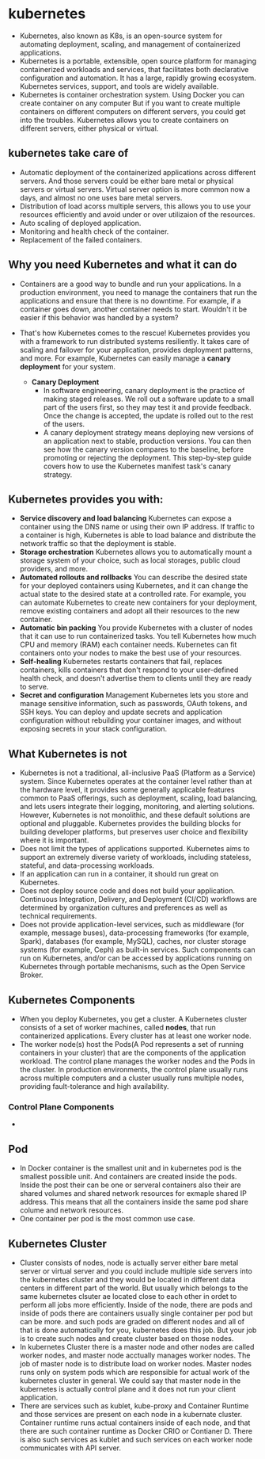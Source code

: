 # kubernetes
- Kubernetes, also known as K8s, is an open-source system for automating deployment, scaling, and management of containerized applications.
- Kubernetes is a portable, extensible, open source platform for managing containerized workloads and services, that facilitates both declarative configuration and automation. It has a large, rapidly growing ecosystem. Kubernetes services, support, and tools are widely available.
- Kubernetes is container orchestration system. Using Docker you can create container on any computer But if you want to create multiple containers on different computers on different servers, you could get into the troubles. Kubernetes allows you to create containers on different servers, either physical or virtual.

## kubernetes take care of
- Automatic deployment of the containerized applications across different servers. And those servers could be either bare metal or physical servers or virtual servers. Virtual server option is more common now a days, and almost no one uses bare metal servers.  
- Distribution of load acorss multiple servers, this allows you to use your resources efficiently and avoid under or over utilizaion of the resources.
- Auto scaling of deployed application.
- Monitoring and health check of the container.
- Replacement of the failed containers.

## Why you need Kubernetes and what it can do
- Containers are a good way to bundle and run your applications. In a production environment, you need to manage the containers that run the applications and ensure that there is no downtime. For example, if a container goes down, another container needs to start. Wouldn't it be easier if this behavior was handled by a system? 
- That's how Kubernetes comes to the rescue! Kubernetes provides you with a framework to run distributed systems resiliently. It takes care of scaling and failover for your application, provides deployment patterns, and more. For example, Kubernetes can easily manage a **canary deployment** for your system.

  - **Canary Deployment**
    - In software engineering, canary deployment is the practice of making staged releases. We roll out a software update to a small part of the users first, so they may test it and provide feedback. Once the change is accepted, the update is rolled out to the rest of the users.
    - A canary deployment strategy means deploying new versions of an application next to stable, production versions. You can then see how the canary version compares to the baseline, before promoting or rejecting the deployment. This step-by-step guide covers how to use the Kubernetes manifest task's canary strategy.

## Kubernetes provides you with:
- **Service discovery and load balancing** Kubernetes can expose a container using the DNS name or using their own IP address. If traffic to a container is high, Kubernetes is able to load balance and distribute the network traffic so that the deployment is stable.
- **Storage orchestration** Kubernetes allows you to automatically mount a storage system of your choice, such as local storages, public cloud providers, and more.
- **Automated rollouts and rollbacks** You can describe the desired state for your deployed containers using Kubernetes, and it can change the actual state to the desired state at a controlled rate. For example, you can automate Kubernetes to create new containers for your deployment, remove existing containers and adopt all their resources to the new container.
- **Automatic bin packing** You provide Kubernetes with a cluster of nodes that it can use to run containerized tasks. You tell Kubernetes how much CPU and memory (RAM) each container needs. Kubernetes can fit containers onto your nodes to make the best use of your resources.
- **Self-healing** Kubernetes restarts containers that fail, replaces containers, kills containers that don't respond to your user-defined health check, and doesn't advertise them to clients until they are ready to serve.
- **Secret and configuration** Management Kubernetes lets you store and manage sensitive information, such as passwords, OAuth tokens, and SSH keys. You can deploy and update secrets and application configuration without rebuilding your container images, and without exposing secrets in your stack configuration.

## What Kubernetes is not
- Kubernetes is not a traditional, all-inclusive PaaS (Platform as a Service) system. Since Kubernetes operates at the container level rather than at the hardware level, it provides some generally applicable features common to PaaS offerings, such as deployment, scaling, load balancing, and lets users integrate their logging, monitoring, and alerting solutions. However, Kubernetes is not monolithic, and these default solutions are optional and pluggable. Kubernetes provides the building blocks for building developer platforms, but preserves user choice and flexibility where it is important.
- Does not limit the types of applications supported. Kubernetes aims to support an extremely diverse variety of workloads, including stateless, stateful, and data-processing workloads.
- If an application can run in a container, it should run great on Kubernetes.
- Does not deploy source code and does not build your application. Continuous Integration, Delivery, and Deployment (CI/CD) workflows are determined by organization cultures and preferences as well as technical requirements.
- Does not provide application-level services, such as middleware (for example, message buses), data-processing frameworks (for example, Spark), databases (for example, MySQL), caches, nor cluster storage systems (for example, Ceph) as built-in services. Such components can run on Kubernetes, and/or can be accessed by applications running on Kubernetes through portable mechanisms, such as the Open Service Broker.

## Kubernetes Components
- When you deploy Kubernetes, you get a cluster. A Kubernetes cluster consists of a set of worker machines, called **nodes**, that run containerized applications. Every cluster has at least one worker node.
- The worker node(s) host the Pods(A Pod represents a set of running containers in your cluster) that are the components of the application workload. The control plane manages the worker nodes and the Pods in the cluster. In production environments, the control plane usually runs across multiple computers and a cluster usually runs multiple nodes, providing fault-tolerance and high availability.

### Control Plane Components
-  


## Pod
- In Docker container is the smallest unit and in kubernetes pod is the smallest possible unit. And containers are created inside the pods. Inside the post their can be one or serveral containers also their are shared volumes and shared network resources for exmaple shared IP address. This means that all the containers inside the same pod share colume and network resources.
- One container per pod is the most common use case.

## Kubernetes Cluster
- Cluster consists of nodes, node is actually server either bare metal server or virtual server and you could include multiple side servers into the kubernetes cluster and they would be located in different data centers in different part of the world. But usually which belongs to the same kubernetes clsuter ae located close to each other in ordet to perform all jobs more efficiently. Inside of the node, there are pods and inside of pods there are containers usually single container per pod but can be more. and such pods are graded on different nodes and all of that is done automatically for you, kubernetes does this job. But your job is to create such nodes and create cluster based on those nodes.
- In kubernetes Cluster there is a master node and other nodes are called worker nodes, and master node acctually manages worker nodes. The job of master node is to distribute load on worker nodes. Master nodes runs only on system pods which are responsible for actual work of the kubernetes cluster in general. We could say that master node in the kubernetes is actually control plane and it does not run your client application.
- There are services such as kublet, kube-proxy and Container Runtime and those services are present on each node in a kubernate cluster. Container runtime runs actual containers inside of each node, and that there are such container runtime as Docker CRIO or Contianer D. There is also such services as kublet and such services on each worker node communicates with API server.
